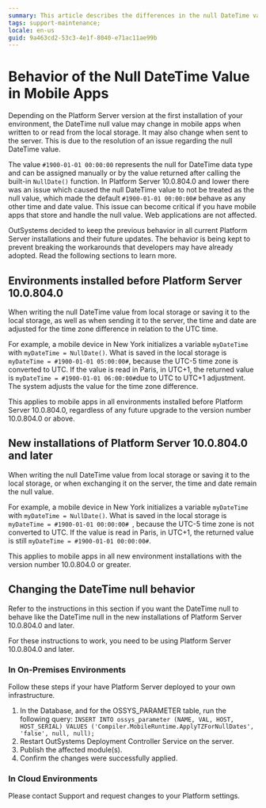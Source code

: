 ```yaml
---
summary: This article describes the differences in the null DateTime value between different OutSystems versions. It is relevant to the development of mobile apps.
tags: support-maintenance;
locale: en-us
guid: 9a463cd2-53c3-4e1f-8040-e71ac11ae99b
---
```


# Behavior of the Null DateTime Value in Mobile Apps

Depending on the Platform Server version at the first installation of your environment, the DateTime null value may change in mobile apps when written to or read from the local storage. It may also change when sent to the server. This is due to the resolution of an issue regarding the null DateTime
value.

The value `#1900-01-01 00:00:00` represents the null for DateTime data type and can be assigned manually or by the value returned after calling the built-in `NullDate()` function. In Platform Server 10.0.804.0 and lower there was an issue which caused the null DateTime value to not be treated as the
null value, which made the default `#1900-01-01 00:00:00#` behave as any other time and date value. This issue can become critical if you have mobile apps that store and handle the null value. Web applications are not affected.

OutSystems decided to keep the previous behavior in all current Platform Server installations and their future updates. The behavior is being kept to prevent breaking the workarounds that developers may have already adopted. Read the following sections to learn more.

## Environments installed before Platform Server 10.0.804.0

When writing the null DateTime value from local storage or saving it to the local storage, as well as when sending it to the server, the time and date are adjusted for the time zone difference in relation to the UTC time.

For example, a mobile device in New York initializes a variable `myDateTime` with `myDateTime = NullDate()`. What is saved in the local storage is `myDateTime = #1900-01-01 05:00:00#`, because the UTC-5 time zone is converted to UTC. If the value is read in Paris, in UTC+1, the returned value is
`myDateTime = #1900-01-01 06:00:00#`due to UTC to UTC+1 adjustment. The system adjusts the value for the time zone difference.

This applies to mobile apps in all environments installed before Platform Server 10.0.804.0, regardless of any future upgrade to the version number 10.0.804.0 or above.

## New installations of Platform Server 10.0.804.0 and later

When writing the null DateTime value from local storage or saving it to the local storage, or when exchanging it on the server, the time and date remain the null value.

For example, a mobile device in New York initializes a variable `myDateTime` with `myDateTime = NullDate()`. What is saved in the local storage is `myDateTime = #1900-01-01 00:00:00# `, because the UTC-5 time zone is not converted to UTC. If the value is read in Paris, in UTC+1, the returned value
is still `myDateTime = #1900-01-01 00:00:00#`.

This applies to mobile apps in all new environment installations with the version number 10.0.804.0 or greater.

## Changing the DateTime null behavior

Refer to the instructions in this section if you want the DateTime null to behave like the DateTime null in the new installations of Platform Server 10.0.804.0 and later.

For these instructions to work, you need to be using Platform Server 10.0.804.0 and later.

### In On-Premises Environments

Follow these steps if your have Platform Server deployed to your own infrastructure.

1. In the Database, and for the OSSYS_PARAMETER table, run the following query:
`INSERT INTO ossys_parameter (NAME, VAL, HOST, HOST_SERIAL) VALUES ('Compiler.MobileRuntime.ApplyTZForNullDates', 'false', null, null);`
1. Restart OutSystems Deployment Controller Service on the server.
1. Publish the affected module(s).
1. Confirm the changes were successfully applied.

### In Cloud Environments

Please contact Support and request changes to your Platform settings. 



